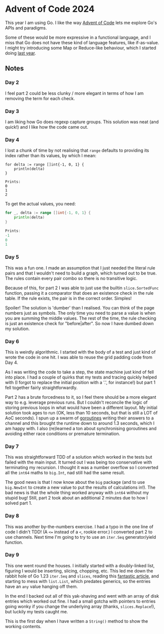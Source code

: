 # Advent of Code 2024

This year I am using Go. I like the way [Advent of Code][aoc] lets me explore Go's APIs and paradigms.

Some of these would be more expressive in a functional language, and I miss that Go
does not have these kind of language features, like if-as-value. I might try introducing
some Map or Reduce-like behaviour, which I started doing [last year][fn].

[aoc]: https://adventofcode.com/
[fn]: https://github.com/tastapod/advent2023/blob/main/fn/fn.go

## Notes

### Day 2

I feel part 2 could be less clunky / more elegant in terms of how I am removing the term for each check.

### Day 3

I am liking how Go does regexp capture groups. This solution was neat (and quick!) and I like how the code came out.

### Day 4

I lost a chunk of time by not realising that `range` defaults to providing its index rather than its values, by which I mean:

```golang
for delta := range []int{-1, 0, 1} {
	println(delta)
}

Prints:
0
1
2
```

To get the actual values, you need:

```go
for _, delta := range []int{-1, 0, 1} {
	println(delta)
}

Prints:
-1
0
1
```

### Day 5

This was a fun one. I made an assumption that I just needed the literal rule pairs and that I wouldn't need to build a graph, which turned out to be true. The rules contain every pair combo so there is no transitive logic.

Because of this, for part 2 I was able to just use the builtin `slice.SortedFunc` function, passing it a comparator that does an existence check in the rule table. If the rule exists, the pair is in the correct order. Simples!

Spoiler! The solution is 'dumber' than I realised. You can think of the page numbers just as symbols. The only time you need to parse a value is when you are summing the middle values. The rest of the time, the rule checking is just an existence check for "before|after". So now I have dumbed down my solution.


### Day 6

This is weirdly algorithmic. I started with the body of a test and just kind of wrote the code in one hit. I was able to reuse the grid padding code from Day 4.

As I was writing the code to take a step, the state machine just kind of fell into place. I had a couple of quirks that my tests and tracing quickly helped with (I forgot to replace the initial position with a '.', for instance!) but part 1 fell together fairly straightforwardly.

Part 2 has a brute forcedness to it, so I feel there should be a more elegant way to e.g. leverage previous runs. But I couldn't reconcile the logic of storing previous loops in what would have been a different layout. My initial solution took ages to run (OK, less than 10 seconds, but that is still a LOT of AoC seconds). I spun up a swarm of [goroutines][] writing their answers to a channel and this brought the runtime down to around 1.3 seconds, which I am happy with. I also (re)learned a ton about synchronising goroutines and avoiding either race conditions or premature termination.

[goroutines]: https://go.dev/doc/faq#goroutines

### Day 7

This was straightforward TDD of a solution which worked in the tests but failed with the main input. It turned out I was being too conservative with terminating my recursion. I thought it was a number overflow so I converted all the `int64` maths to `big.Int`, nad still had the same result.

The good news is that I now know about the `big` package (and to use `big.NewInt` to create a new value to put the results of calculations in!). The bad news is that the whole thing worked anyway with `int64` without my stupid bug! Still, part 2 took about an additional 2 minutes due to how I solved part 1.

### Day 8

This was another by-the-numbers exercise. I had a typo in the one line of code I didn't TDD! (A `<=` instead of a `<`, rookie error.) I converted part 2 to use channels. Next time I'm going to try to use an `iter.Seq` generator/yield function.

### Day 9

This one went round the houses. I initially started with a doubly-linked list, figuring I would be inserting, slicing, chopping, etc. This led me down the rabbit hole of Go 1.23 `iter.Seq` and `slices`, reading this [fantastic article][go-seq], and starting to mess with `list.List`, which predates generics, so the entries have an `any` value hanging off them.

In the end I backed out all of this yak-shaving and went with an array of disk entries which worked out fine. I had a small gotcha with pointers to entries going wonky if you change the underlying array (thanks, `slices.Replace`!), but luckily my tests caught me.

This is the first day when I have written a `String()` method to show the working contents.

[go-seq]: https://go.dev/blog/range-functions

